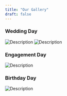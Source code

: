 ```yaml
---
title: "Our Gallery"
draft: false
---
```

### Wedding Day
![Description](./images/test.jpeg)
![Description](./images/test3.jpeg)

### Engagement Day
![Description](./images/test4.jpeg)

### Birthday Day
![Description](./images/test2.jpeg)
